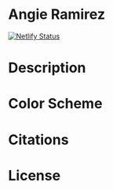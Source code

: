 # Angie Ramirez

[![Netlify Status](https://api.netlify.com/api/v1/badges/01dd6c97-a813-4816-bf07-a3a4d4420b71/deploy-status)](https://app.netlify.com/sites/about-me-angiemorell/deploys)

# Description

# Color Scheme

# Citations

# License